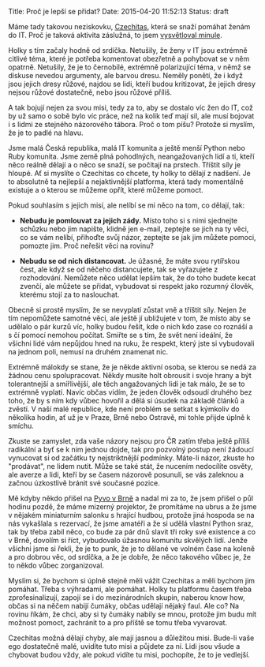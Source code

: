 Title: Proč je lepší se přidat?
Date: 2015-04-20 11:52:13
Status: draft

Máme tady takovou neziskovku, [Czechitas](http://czechitas.cz/), která se snaží pomáhat ženám do IT. Proč je taková aktivita záslužná, to jsem [vysvětloval minule]({filename}/2015-04-19_proc-pomahat-holkam-do-it.md).

Holky s tím začaly hodně od srdíčka. Netušily, že ženy v IT jsou extrémně citlivé téma, které je potřeba komentovat obezřetně a pohybovat se v něm opatrně. Netušily, že je to černobílé, extrémně polarizující téma, v němž se diskuse nevedou argumenty, ale barvou dresu. Neměly ponětí, že i když jsou jejich dresy růžové, najdou se lidi, kteří budou kritizovat, že jejich dresy nejsou růžové dostatečně, nebo jsou růžové příliš.

A tak bojují nejen za svou misi, tedy za to, aby se dostalo víc žen do IT, což by už samo o sobě bylo víc práce, než na kolik teď mají sil, ale musí bojovat i s lidmi ze stejného názorového tábora. Proč o tom píšu? Protože si myslím, že je to padlé na hlavu.

Jsme malá Česká republika, malá IT komunita a ještě menší Python nebo Ruby komunita. Jsme země plná pohodlných, neangažovaných lidí a ti, kteří něco reálně dělají a o něco se snaží, se počítají na prstech. Tříštit síly je hloupé. Ať si myslíte o Czechitas co chcete, ty holky to dělají z nadšení. Je to absolutně ta nejlepší a nejaktivnější platforma, která tady momentálně existuje a o kterou se můžeme opřít, které můžeme pomoct.

Pokud souhlasím s jejich misí, ale nelíbí se mi něco na tom, co dělají, tak:

- **Nebudu je pomlouvat za jejich zády.** Místo toho si s nimi sjednejte schůzku nebo jim napište, klidně jen e-mail, zeptejte se jich na ty věci, co se vám nelíbí, přihoďte svůj názor, zeptejte se jak jim můžete pomoci, pomozte jim. Proč neřešit věci na rovinu?

- **Nebudu se od nich distancovat.** Je úžasné, že máte svou rytířskou čest, ale když se od něčeho distancujete, tak se vyřazujete z rozhodování. Nemůžete něco udělat lepším tak, že do toho budete kecat zvenčí, ale můžete se přidat, vybudovat si respekt jako rozumný člověk, kterému stojí za to naslouchat.

Obecně si prostě myslím, že se nevyplatí zůstat vně a tříštit síly. Nejen že tím nepomůžete samotné věci, ale ještě jí ubližujete v tom, že místo aby se udělalo o pár kurzů víc, holky budou řešit, kde o nich kdo zase co roznáší a s čí pomocí nemohou počítat. Smiřte se s tím, že svět není ideální, že všichni lidé vám nepůjdou hned na ruku, že respekt, který jste si vybudovali na jednom poli, nemusí na druhém znamenat nic.

Extrémně málokdy se stane, že je někde aktivní osoba, se kterou se nedá za žádnou cenu spolupracovat. Někdy musíte holt obrousit i svoje hrany a být tolerantnejší a smířlivější, ale těch angažovaných lidí je tak málo, že se to extrémně vyplatí. Navíc občas vidím, že jeden člověk odsoudí druhého bez toho, že by s ním kdy vůbec hovořil a dělá si úsudek na základě článků a zvěstí. V naší malé republice, kde není problém se setkat s kýmkoliv do několika hodin, ať už je v Praze, Brně nebo Ostravě, mi tohle přijde úplně k smíchu.

Zkuste se zamyslet, zda vaše názory nejsou pro ČR zatím třeba ještě příliš radikální a byť se k nim jednou dojde, tak pro pozvolný postup není žádoucí vynucovat si od začátku ty nejstriktnější podmínky. Máte-li názor, zkuste ho "prodávat", ne lidem nutit. Může se také stát, že nucením nedocílíte osvěty, ale averze a lidi, kteří by se časem názorově posunuli, se vás zaleknou a začnou úzkostlivě bránit své současné pozice.

Mě kdyby někdo přišel na [Pyvo v Brně](http://brno.pyvo.cz/) a nadal mi za to, že jsem přišel o půl hodinu pozdě, že máme mizerný projektor, že promítáme na ubrus a že jsme v nějakém miniaturním salonku s hrající hudbou, protože jiná hospoda se na nás vykašlala s rezervací, že jsme amatéři a že si udělá vlastní Python sraz, tak by třeba zabil něco, co bude za pár dnů slavit tři roky své existence a co v Brně, dovolím si říct, vybudovalo úžasnou komunitu skvělých lidí. Jenže všichni jsme si řekli, že je to punk, že je to dělané ve volném čase na koleně a pro dobrou věc, od srdíčka, a že je dobře, že něco takového vůbec je, že to někdo vůbec zorganizoval.

Myslím si, že bychom si úplně stejně měli vážit Czechitas a měli bychom jim pomáhat. Třeba s výhradami, ale pomáhat. Holky tu platformu časem třeba zprofesinalizují, zapojí se i do mezinárodních skupin, naberou know how, občas si na něčem nabijí čumáky, občas udělají nějaký faul. Ale co? Na rovinu říkám, že chci, aby si ty čumáky nabily se mnou, protože jim budu mít možnost pomoct, zachránit to a pro příště se tomu třeba vyvarovat.

Czechitas možná dělají chyby, ale mají jasnou a důležitou misi. Bude-li vaše ego dostatečně malé, uvidíte tuto misi a půjdete za ní. Lidi jsou všude a chybovat budou vždy, ale pokud vidíte tu misi, pochopíte, že to je vedlejší.
